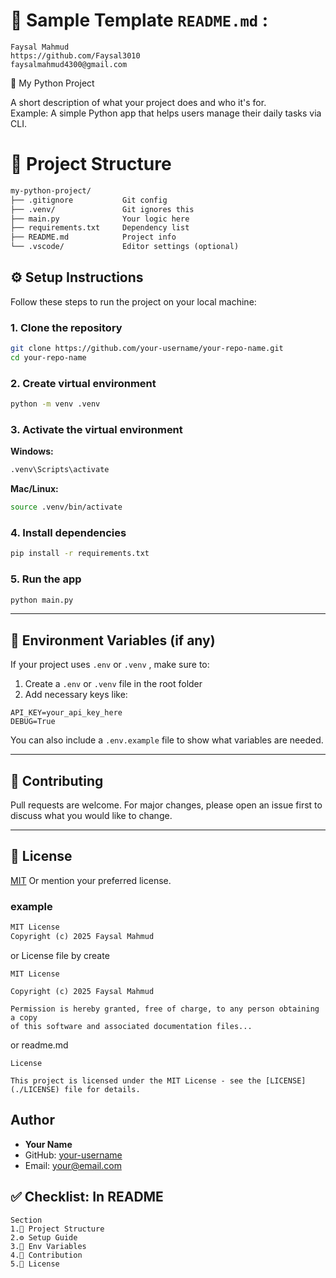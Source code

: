 # 🧾 Sample Template `README.md` :

```
Faysal Mahmud
https://github.com/Faysal3010
faysalmahmud4300@gmail.com 
```

🐍 My Python Project

A short description of what your project does and who it's for.  
Example: A simple Python app that helps users manage their daily tasks via CLI.



# 📁 Project Structure

```markdown
my-python-project/
├── .gitignore           Git config
├── .venv/               Git ignores this
├── main.py              Your logic here
├── requirements.txt     Dependency list
├── README.md            Project info
└── .vscode/             Editor settings (optional)
```

## ⚙️ Setup Instructions

Follow these steps to run the project on your local machine:

### 1. Clone the repository
```bash
git clone https://github.com/your-username/your-repo-name.git
cd your-repo-name
```

### 2. Create virtual environment

```bash
python -m venv .venv
```

### 3. Activate the virtual environment

**Windows:**

```bash
.venv\Scripts\activate
```

**Mac/Linux:**

```bash
source .venv/bin/activate
```

### 4. Install dependencies

```bash
pip install -r requirements.txt
```

### 5. Run the app

```bash
python main.py
```

---

## 🔐 Environment Variables (if any)

If your project uses `.env` or `.venv` , make sure to:

1. Create a `.env` or `.venv` file in the root folder
2. Add necessary keys like:

```
API_KEY=your_api_key_here
DEBUG=True
```

You can also include a `.env.example` file to show what variables are needed.

---

## 🤝 Contributing

Pull requests are welcome. For major changes, please open an issue first to discuss what you would like to change.

---

## 📄 License

[MIT](https://choosealicense.com/licenses/mit/)
Or mention your preferred license.

### example

```txt
MIT License  
Copyright (c) 2025 Faysal Mahmud
```
or License file by create
```
MIT License

Copyright (c) 2025 Faysal Mahmud

Permission is hereby granted, free of charge, to any person obtaining a copy
of this software and associated documentation files...
```
or readme.md

```
License

This project is licensed under the MIT License - see the [LICENSE](./LICENSE) file for details.
```
##  Author 

* **Your Name**
* GitHub: [your-username](https://github.com/your-username)
* Email: [your@email.com](mailto:your@email.com)

## ✅ Checklist: In README

```
Section                          
1.📂 Project Structure 
2.⚙️ Setup Guide 
3.🔐 Env Variables 
4.🤝 Contribution 
5.📄 License 
```